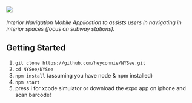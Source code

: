![](https://github.com/heyconnie/NYSee/blob/master/images/nysee-24bit-400x135.png?raw=true)
----
*Interior Navigation Mobile Application to assists users in navigating in interior spaces (focus on subway stations).*

## Getting Started
1. ` git clone https://github.com/heyconnie/NYSee.git `
2. ` cd NYSee/NYSee `
3. ` npm install ` (assuming you have node & npm installed)
4. ` npm start `
5. press i for xcode simulator or download the expo app on iphone and scan barcode!
